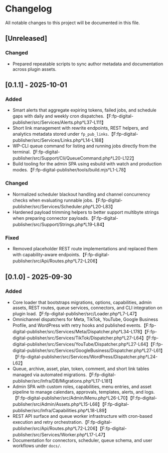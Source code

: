 # Changelog
All notable changes to this project will be documented in this file.

## [Unreleased]
### Changed
- Prepared repeatable scripts to sync author metadata and documentation across plugin assets.

## [0.1.1] - 2025-10-01
### Added
- Smart alerts that aggregate expiring tokens, failed jobs, and schedule gaps with daily and weekly cron dispatches.【F:fp-digital-publisher/src/Services/Alerts.php†L37-L111】
- Short link management with rewrite endpoints, REST helpers, and analytics metadata stored under `fp_pub_links`.【F:fp-digital-publisher/src/Services/Links.php†L14-L188】
- WP-CLI queue command for listing and running jobs directly from the terminal.【F:fp-digital-publisher/src/Support/Cli/QueueCommand.php†L20-L122】
- Build tooling for the admin SPA using esbuild with watch and production modes.【F:fp-digital-publisher/tools/build.mjs†L1-L78】

### Changed
- Normalized scheduler blackout handling and channel concurrency checks when evaluating runnable jobs.【F:fp-digital-publisher/src/Services/Scheduler.php†L20-L83】
- Hardened payload trimming helpers to better support multibyte strings when preparing connector payloads.【F:fp-digital-publisher/src/Support/Strings.php†L19-L84】

### Fixed
- Removed placeholder REST route implementations and replaced them with capability-aware endpoints.【F:fp-digital-publisher/src/Api/Routes.php†L72-L206】

## [0.1.0] - 2025-09-30
### Added
- Core loader that bootstraps migrations, options, capabilities, admin assets, REST routes, queue services, connectors, and CLI integration on plugin load.【F:fp-digital-publisher/src/Loader.php†L7-L47】
- Omnichannel dispatchers for Meta, TikTok, YouTube, Google Business Profile, and WordPress with retry hooks and published events.【F:fp-digital-publisher/src/Services/Meta/Dispatcher.php†L34-L178】【F:fp-digital-publisher/src/Services/TikTok/Dispatcher.php†L27-L64】【F:fp-digital-publisher/src/Services/YouTube/Dispatcher.php†L27-L64】【F:fp-digital-publisher/src/Services/GoogleBusiness/Dispatcher.php†L27-L61】【F:fp-digital-publisher/src/Services/WordPress/Dispatcher.php†L24-L62】
- Queue, archive, asset, plan, token, comment, and short link tables managed via automated migrations.【F:fp-digital-publisher/src/Infra/DB/Migrations.php†L17-L181】
- Admin SPA with custom roles, capabilities, menu entries, and asset pipeline to manage calendars, approvals, templates, alerts, and logs.【F:fp-digital-publisher/src/Admin/Menu.php†L26-L70】【F:fp-digital-publisher/src/Admin/Assets.php†L15-L68】【F:fp-digital-publisher/src/Infra/Capabilities.php†L18-L89】
- REST API surface and queue worker infrastructure with cron-based execution and retry orchestration.【F:fp-digital-publisher/src/Api/Routes.php†L72-L206】【F:fp-digital-publisher/src/Services/Worker.php†L17-L47】
- Documentation for connectors, scheduler, queue schema, and user workflows under `docs/`.
